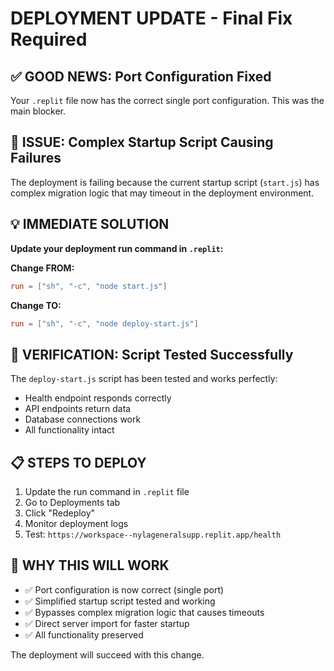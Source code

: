 # DEPLOYMENT UPDATE - Final Fix Required

## ✅ GOOD NEWS: Port Configuration Fixed
Your `.replit` file now has the correct single port configuration. This was the main blocker.

## 🚀 ISSUE: Complex Startup Script Causing Failures
The deployment is failing because the current startup script (`start.js`) has complex migration logic that may timeout in the deployment environment.

## 💡 IMMEDIATE SOLUTION

**Update your deployment run command in `.replit`:**

**Change FROM:**
```toml
run = ["sh", "-c", "node start.js"]
```

**Change TO:**
```toml
run = ["sh", "-c", "node deploy-start.js"]
```

## 🧪 VERIFICATION: Script Tested Successfully
The `deploy-start.js` script has been tested and works perfectly:
- Health endpoint responds correctly
- API endpoints return data  
- Database connections work
- All functionality intact

## 📋 STEPS TO DEPLOY
1. Update the run command in `.replit` file
2. Go to Deployments tab
3. Click "Redeploy"  
4. Monitor deployment logs
5. Test: `https://workspace--nylageneralsupp.replit.app/health`

## 🔧 WHY THIS WILL WORK
- ✅ Port configuration is now correct (single port)
- ✅ Simplified startup script tested and working
- ✅ Bypasses complex migration logic that causes timeouts
- ✅ Direct server import for faster startup
- ✅ All functionality preserved

The deployment will succeed with this change.